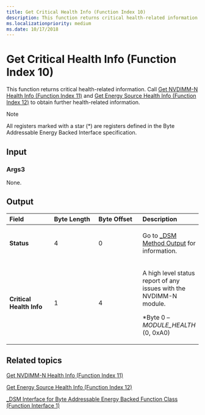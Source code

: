 ```yaml
---
title: Get Critical Health Info (Function Index 10)
description: This function returns critical health-related information.
ms.localizationpriority: medium
ms.date: 10/17/2018
---
```


# Get Critical Health Info (Function Index 10)


This function returns critical health-related information. Call [Get NVDIMM-N Health Info (Function Index 11)](get-nvdimm-n-health-info--function-index-11-.md) and [Get Energy Source Health Info (Function Index 12)](get-energy-source-health-info--function-index-12-.md) to obtain further health-related information.

> [!NOTE]
> All registers marked with a star (\*) are registers defined in the Byte Addressable Energy Backed Interface specification.

 

## <span id="Input"></span><span id="input"></span><span id="INPUT"></span>Input


### <span id="Args3"></span><span id="args3"></span><span id="ARGS3"></span>Args3

None.

## <span id="Output"></span><span id="output"></span><span id="OUTPUT"></span>Output


<table>
<colgroup>
<col width="25%" />
<col width="25%" />
<col width="25%" />
<col width="25%" />
</colgroup>
<thead>
<tr class="header">
<th align="left">Field</th>
<th align="left">Byte Length</th>
<th align="left">Byte Offset</th>
<th align="left">Description</th>
</tr>
</thead>
<tbody>
<tr class="odd">
<td align="left"><strong>Status</strong></td>
<td align="left">4</td>
<td align="left">0</td>
<td align="left"><p>Go to <a href="-dsm-interface-for-byte-addressable-energy-backed-function-class--function-interface-1-.md" data-raw-source="[_DSM Method Output](-dsm-interface-for-byte-addressable-energy-backed-function-class--function-interface-1-.md)">_DSM Method Output</a> for information.</p></td>
</tr>
<tr class="even">
<td align="left"><strong>Critical Health Info</strong></td>
<td align="left">1</td>
<td align="left">4</td>
<td align="left"><p>A high level status report of any issues with the NVDIMM-N module.</p>
<p>*Byte 0 – <em>MODULE_HEALTH</em> (0, 0xA0)</p></td>
</tr>
</tbody>
</table>

 

## <span id="related_topics"></span>Related topics


[Get NVDIMM-N Health Info (Function Index 11)](get-nvdimm-n-health-info--function-index-11-.md)

[Get Energy Source Health Info (Function Index 12)](get-energy-source-health-info--function-index-12-.md)

[\_DSM Interface for Byte Addressable Energy Backed Function Class (Function Interface 1)](-dsm-interface-for-byte-addressable-energy-backed-function-class--function-interface-1-.md)

 

 






